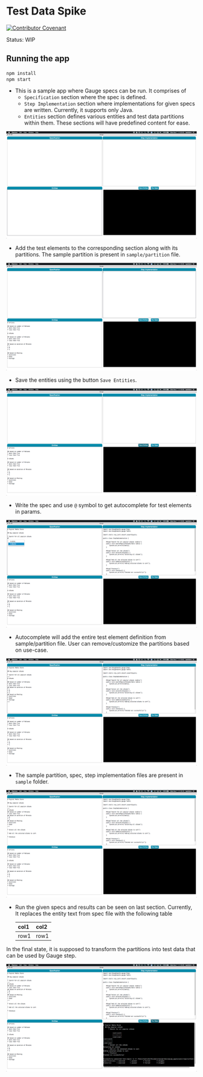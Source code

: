 Test Data Spike
===============

[![Contributor Covenant](https://img.shields.io/badge/Contributor%20Covenant-v1.4%20adopted-ff69b4.svg)](code-of-conduct.md)

Status: WIP

Running the app
---------------

```
npm install
npm start
```

* This is a sample app where Gauge specs can be run. It comprises of
	- `Specification` section where the spec is defined.
	- `Step Implementation` section where implementations for given specs are written. Currently, it supports only Java.
	- `Entities` section defines various entities and test data partitions within them.
These sections will have predefined content for ease.

![Start](images/start.png)

* Add the test elements to the corresponding section along with its partitions. The sample partition is present in `sample/partition` file.

![Partition](images/partition.png)

* Save the entities using the button `Save Entities`.

![Save Partition](images/save_partition.png)

* Write the spec and use `@` symbol to get autocomplete for test elements in params.

![Autocomplete](images/autocomplete.png)

* Autocomplete will add the entire test element definition from sample/partition file. User can remove/customize the partitions based on use-case.

![After Autocomplete](images/after_autocomplete.png)

* The sample partition, spec, step implementation files are present in `sample` folder.

![Before Run](images/before_run.png)

* Run the given specs and results can be seen on last section. Currently, It replaces the entity text from spec file with the following table

   |col1|col2|
   |----|----|
   |row1|row1|

In the final state, it is supposed to transform the partitions into test data that can be used by Gauge step.

![Run](images/run.png)
